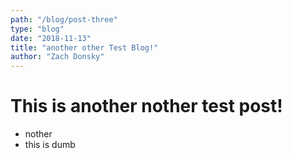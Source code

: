 ```yaml
---
path: "/blog/post-three"
type: "blog"
date: "2018-11-13"
title: "another other Test Blog!"
author: "Zach Donsky"
---
```


# This is another nother test post!
+  nother
+ this is dumb
